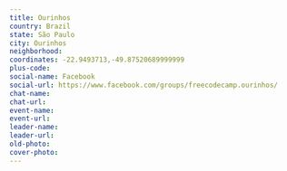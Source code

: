 ```yaml
---
title: Ourinhos
country: Brazil
state: São Paulo
city: Ourinhos
neighborhood: 
coordinates: -22.9493713,-49.87520689999999
plus-code:
social-name: Facebook
social-url: https://www.facebook.com/groups/freecodecamp.ourinhos/
chat-name:
chat-url:
event-name:
event-url:
leader-name:
leader-url:
old-photo: 
cover-photo:
---
```

